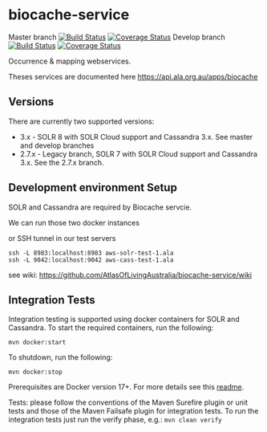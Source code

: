 # biocache-service

Master branch [![Build Status](https://travis-ci.com/AtlasOfLivingAustralia/biocache-service.svg?branch=develop)](http://travis-ci.com/AtlasOfLivingAustralia/biocache-service)  [![Coverage Status](https://coveralls.io/repos/github/AtlasOfLivingAustralia/biocache-service/badge.svg?branch=master)](https://coveralls.io/github/AtlasOfLivingAustralia/biocache-service?branch=master) Develop branch [![Build Status](https://travis-ci.com/AtlasOfLivingAustralia/biocache-service.svg?branch=develop)](http://travis-ci.com/AtlasOfLivingAustralia/biocache-service) [![Coverage Status](https://coveralls.io/repos/github/AtlasOfLivingAustralia/biocache-service/badge.svg?branch=develop)](https://coveralls.io/github/AtlasOfLivingAustralia/biocache-service?branch=develop)


Occurrence &amp; mapping webservices.

Theses services are documented here https://api.ala.org.au/apps/biocache

## Versions

There are currently two supported versions:

* 3.x - SOLR 8 with SOLR Cloud support and Cassandra 3.x. See master and develop branches
* 2.7.x - Legacy branch, SOLR 7 with SOLR Cloud support and Cassandra 3.x. See the 2.7.x branch.

## Development environment Setup

SOLR and Cassandra are required by Biocache servcie.

We can run those two docker instances

or SSH tunnel in our test servers
```
ssh -L 8983:localhost:8983 aws-solr-test-1.ala
ssh -L 9042:localhost:9042 aws-cass-test-1.ala
```

see wiki: https://github.com/AtlasOfLivingAustralia/biocache-service/wiki

## Integration Tests

Integration testing is supported using docker containers for SOLR and Cassandra.
To start the required containers, run the following:

```
mvn docker:start
```

To shutdown, run the following:
```
mvn docker:stop
```

Prerequisites are Docker version 17+. For more details see this [readme](/src/test/docker/README.md).

Tests: please follow the conventions of the Maven Surefire plugin 
or unit tests and those of the Maven Failsafe plugin for integration tests. To run the integration tests 
just run the verify phase, e.g.: `mvn clean verify`



